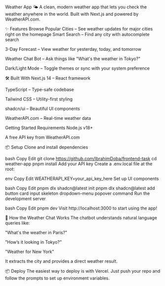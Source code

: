 Weather App 🌤️
A clean, modern weather app that lets you check the weather anywhere in the world. Built with Next.js and powered by WeatherAPI.com.

✨ Features
 Browse Popular Cities – See weather updates for major cities right on the homepage
 Smart Search – Find any city with autocomplete search

 3-Day Forecast – View weather for yesterday, today, and tomorrow

 Weather Chat Bot – Ask things like "What's the weather in Tokyo?"

 Dark/Light Mode – Toggle themes or sync with your system preference

🛠️ Built With
 Next.js 14 – React framework

 TypeScript – Type-safe codebase

 Tailwind CSS – Utility-first styling

 shadcn/ui – Beautiful UI components

 WeatherAPI.com – Real-time weather data

 Getting Started
 Requirements
Node.js v18+

A free API key from WeatherAPI.com

📦 Setup
Clone and install dependencies

bash
Copy
Edit
git clone https://github.com/IbrahimDoba/frontend-task
cd weather-app
pnpm install
Add your API key
Create a .env.local file at the root:

env
Copy
Edit
WEATHERAPI_KEY=your_api_key_here
Set up UI components

bash
Copy
Edit
pnpm dlx shadcn@latest init
pnpm dlx shadcn@latest add button card input skeleton dropdown-menu popover command
Run the development server

bash
Copy
Edit
pnpm dev
Visit http://localhost:3000 to start using the app!

🤖 How the Weather Chat Works
The chatbot understands natural language queries like:

"What's the weather in Paris?"

"How’s it looking in Tokyo?"

"Weather for New York"

It extracts the city and provides a direct weather result.

📦 Deploy
The easiest way to deploy is with Vercel.
Just push your repo and follow the prompts to set up environment variables.
